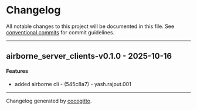 # Changelog
All notable changes to this project will be documented in this file. See [conventional commits](https://www.conventionalcommits.org/) for commit guidelines.

- - -
## airborne_server_clients-v0.1.0 - 2025-10-16
#### Features
- added airborne cli - (545c8a7) - yash.rajput.001

- - -

Changelog generated by [cocogitto](https://github.com/cocogitto/cocogitto).